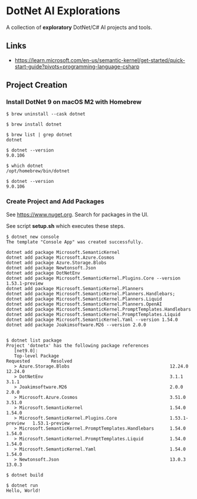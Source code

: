 # DotNet AI Explorations

A collection of **exploratory** DotNet/C# AI projects and tools.

## Links

- https://learn.microsoft.com/en-us/semantic-kernel/get-started/quick-start-guide?pivots=programming-language-csharp

## Project Creation

### Install DotNet 9 on macOS M2 with Homebrew

```
$ brew uninstall --cask dotnet

$ brew install dotnet

$ brew list | grep dotnet
dotnet

$ dotnet --version
9.0.106

$ which dotnet
/opt/homebrew/bin/dotnet

$ dotnet --version
9.0.106
```

### Create Project and Add Packages

See https://www.nuget.org.  Search for packages in the UI.

See script **setup.sh** which executes these steps.

```
$ dotnet new console
The template "Console App" was created successfully.

dotnet add package Microsoft.SemanticKernel
dotnet add package Microsoft.Azure.Cosmos
dotnet add package Azure.Storage.Blobs
dotnet add package Newtonsoft.Json
dotnet add package DotNetEnv
dotnet add package Microsoft.SemanticKernel.Plugins.Core --version 1.53.1-preview
dotnet add package Microsoft.SemanticKernel.Planners 
dotnet add package Microsoft.SemanticKernel.Planners.Handlebars;
dotnet add package Microsoft.SemanticKernel.Planners.Liquid
dotnet add package Microsoft.SemanticKernel.Planners.OpenAI
dotnet add package Microsoft.SemanticKernel.PromptTemplates.Handlebars
dotnet add package Microsoft.SemanticKernel.PromptTemplates.Liquid
dotnet add package Microsoft.SemanticKernel.Yaml --version 1.54.0
dotnet add package Joakimsoftware.M26 --version 2.0.0


$ dotnet list package
Project 'dotnetx' has the following package references
   [net9.0]:
   Top-level Package                                          Requested        Resolved
   > Azure.Storage.Blobs                                      12.24.0          12.24.0
   > DotNetEnv                                                3.1.1            3.1.1
   > Joakimsoftware.M26                                       2.0.0            2.0.0
   > Microsoft.Azure.Cosmos                                   3.51.0           3.51.0
   > Microsoft.SemanticKernel                                 1.54.0           1.54.0
   > Microsoft.SemanticKernel.Plugins.Core                    1.53.1-preview   1.53.1-preview
   > Microsoft.SemanticKernel.PromptTemplates.Handlebars      1.54.0           1.54.0
   > Microsoft.SemanticKernel.PromptTemplates.Liquid          1.54.0           1.54.0
   > Microsoft.SemanticKernel.Yaml                            1.54.0           1.54.0
   > Newtonsoft.Json                                          13.0.3           13.0.3

$ dotnet build

$ dotnet run
Hello, World!
```
